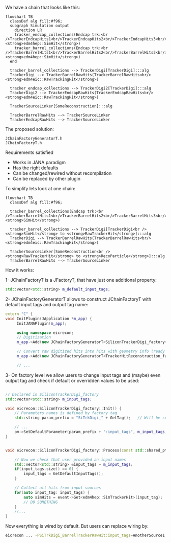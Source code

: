 
We have a chain that looks like this:

```mermaid
flowchart TB
  classDef alg fill:#f96;
  subgraph Simulation output
    direction LR
    tracker_endcap_collections(Endcap trk:<br />TrackerEndcapHits1<br/>TrackerEndcapHits2<br/>TrackerEndcapHits3<br/><strong>edm4hep::SimHit</strong>)
    tracker_barrel_collections(Endcap trk:<br />TrackerBarrelHits1<br/>TrackerBarrelHits2<br/>TrackerBarrelHits3<br/><strong>edm4hep::SimHit</strong>)
  end

  tracker_barrel_collections --> TrackerDigi[TrackerDigi]:::alg
  TrackerDigi --> TrackerBarrelRawHits(TrackerBarrelRawHits<br/><strong>edm4eic::RawTrackingHit</strong>)

  tracker_endcap_collections --> TrackerDigi2[TrackerDigi]:::alg
  TrackerDigi2 --> TrackerEndcapRawHits(TrackerEndcapRawHits<br/><strong>edm4eic::RawTrackingHit</strong>)

  TrackerSourceLinker[SomeReconstruction]:::alg

  TrackerBarrelRawHits --> TrackerSourceLinker
  TrackerEndcapRawHits --> TrackerSourceLinker
```


The proposed solution:

```
JChainFactoryGeneratorT.h
JChainFactoryT.h
```

Requirements satisfied

- Works in JANA paradigm
- Has the right defaults
- Can be changed/rewired without recompilation
- Can be replaced by other plugin


To simplify lets look at one chain:


```mermaid
flowchart TB
  classDef alg fill:#f96;

  tracker_barrel_collections(Endcap trk:<br />TrackerBarrelHits1<br/>TrackerBarrelHits2<br/>TrackerBarrelHits3<br/><strong>SimHit</strong>)

  tracker_barrel_collections --> TrackerDigi[TrackerDigi<br /><strong>SimHit</strong> to <strong>RawTrackerHit</strong>]:::alg
  TrackerDigi --> TrackerBarrelRawHits(TrackerBarrelRawHits<br/><strong>edm4eic::RawTrackingHit</strong>)

  TrackerSourceLinker[SomeReconstruction<br /><strong>RawTrackerHit</strong> to <strong>RecoParticle</strong>]:::alg
  TrackerBarrelRawHits --> TrackerSourceLinker
```


How it works:

1- JChainFactoryT is a JFactoryT, that have just one additional property:

```c++
std::vector<std::string> m_default_input_tags;
```

2- JChainFactoryGeneratorT allows to construct JChainFactoryT with default input tags and output tag name:

 ```c++
 extern "C" {
 void InitPlugin(JApplication *m_app) {
      InitJANAPlugin(m_app);

      using namespace eicrecon;
      // Digitization
      m_app->Add(new JChainFactoryGeneratorT<SiliconTrackerDigi_factory>({"TrackerBarrelHits1", "TrackerBarrelHits2"},"BarrelTrackerRawHit"));

      // Convert raw digitized hits into hits with geometry info (ready for tracking)
      m_app->Add(new JChainFactoryGeneratorT<TrackerHitReconstruction_factory>({"BarrelTrackerRawHit"}, "SiBarrelTrackerRecHits"));

      // ...
```

3- On factory level we allow users to change input tags and (maybe) even output tag and check if default or overridden values to be used:

```C++

// Declared in SiliconTrackerDigi_factory
std::vector<std::string> m_input_tags;

void eicrecon::SiliconTrackerDigi_factory::Init() {
    // Parameters names is defined by factory tag
    std::string param_prefix = "SiTrkDigi_" + GetTag();   // Will be something like SiTrkDigi_BarrelTrackerRawHit

    // ...
    pm->SetDefaultParameter(param_prefix + ":input_tags", m_input_tags, "Input data tag names");
}


void eicrecon::SiliconTrackerDigi_factory::Process(const std::shared_ptr<const JEvent> &event) {

    // Now we check that user provided an input names
    std::vector<std::string> &input_tags = m_input_tags;
    if(input_tags.size() == 0) {
        input_tags = GetDefaultInputTags();
    }

    // Collect all hits from input sources
    for(auto input_tag: input_tags) {
        auto simHits = event->Get<edm4hep::SimTrackerHit>(input_tag);
        // DO SOMETHING
    }
    //...
}
```

Now everything is wired by default. But users can replace wiring by:

```sh
eicrecon ... -PSiTrkDigi_BarrelTrackerRawHit:input_tags=AnotherSource1,AnotherHitSource2
```

